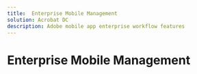 ```yaml
---
title:  Enterprise Mobile Management
solution: Acrobat DC
description: Adobe mobile app enterprise workflow features
---
```


# Enterprise Mobile Management
